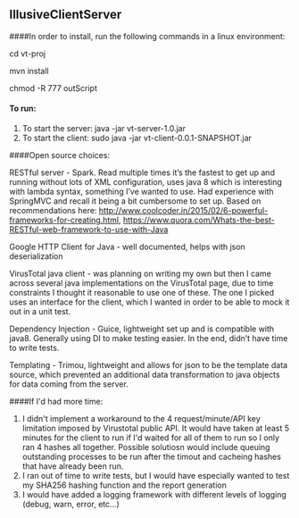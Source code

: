 ## IllusiveClientServer

####In order to install, run the following commands in a linux environment:

cd vt-proj 

mvn install

chmod -R 777 outScript

#### To run:
1. To start the server: java -jar vt-server-1.0.jar
2. To start the client: sudo java -jar vt-client-0.0.1-SNAPSHOT.jar

####Open source choices:

RESTful server - Spark. Read multiple times it’s the fastest to get up and running without lots of XML configuration, uses java 8 which is interesting with lambda syntax, something I’ve wanted to use. Had experience with SpringMVC and recall it being a bit cumbersome to set up. Based on recommendations here: http://www.coolcoder.in/2015/02/6-powerful-frameworks-for-creating.html, 
https://www.quora.com/Whats-the-best-RESTful-web-framework-to-use-with-Java

Google HTTP Client for Java - well documented, helps with json deserialization

VirusTotal java client - was planning on writing my own but then I came across several java implementations on the VirusTotal page, due to time constraints I thought it reasonable to use one of these. The one I picked uses an interface for the client, which I wanted in order to be able to mock it out in a unit test. 

Dependency Injection - Guice, lightweight set up and is compatible with java8. Generally using DI to make testing easier. In the end, didn’t have time to write tests. 

Templating - Trimou, lightweight and allows for json to be the template data source, which prevented an additional data transformation to java objects for data coming from the server. 

####If I'd had more time:
1. I didn't implement a workaround to the 4 request/minute/API key limitation imposed by Virustotal public API. It would have taken at least 5 minutes for the client to run if I'd waited for all of them to run so I only ran 4 hashes all together. Possible solutiosn would include queuing outstanding processes to be run after the timout and cacheing hashes that have already been run. 
2. I ran out of time to write tests, but I would have especially wanted to test my SHA256 hashing function and the report generation
3. I would have added a logging framework with different levels of logging (debug, warn, error, etc...)

